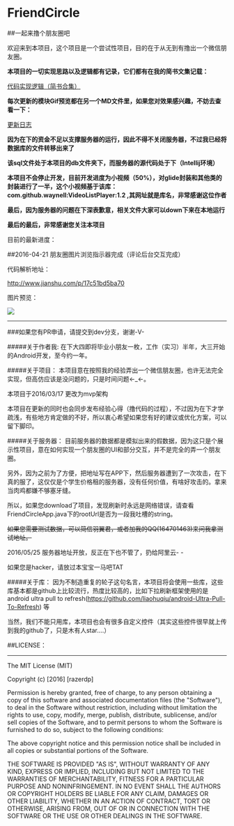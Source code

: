 # FriendCircle
##一起来撸个朋友圈吧

欢迎来到本项目，这个项目是一个尝试性项目，目的在于从无到有撸出一个微信朋友圈。</br>

**本项目的一切实现思路以及逻辑都有记录，它们都有在我的简书文集记载：**

[代码实现逻辑（简书合集）](http://www.jianshu.com/notebooks/3224048/latest)

**每次更新的模块Gif预览都在另一个MD文件里，如果您对效果感兴趣，不妨去查看一下：**

[更新日志](https://github.com/razerdp/FriendCircle/blob/main-dev/UPDATE_LOG.md)

**因为在下的资金不足以支撑服务器的运行，因此不得不关闭服务器，不过我已经将数据库的文件转移出来了**

**该sql文件处于本项目的db文件夹下，而服务器的源代码处于[](https://github.com/razerdp/MyServer)下（Intellij环境）**

**本项目不会停止开发，目前开发进度为小视频（50%），对glide封装和其他类的封装进行了一半，这个小视频基于该库：com.github.waynell:VideoListPlayer:1.2 ,其网址就是库名，非常感谢这位作者**

**最后，因为服务器的问题在下深表歉意，相关文件大家可以down下来在本地运行**

**最后的最后，非常感谢您关注本项目**


目前的最新进度：

##2016-04-21
朋友圈图片浏览指示器完成（评论后台交互完成）

代码解析地址：

http://www.jianshu.com/p/17c51bd5ba70

图片预览：

![](https://github.com/razerdp/FriendCirclePreview/blob/master/img/2016-04-21_dot_indicator.gif)

***

###如果您有PR申请，请提交到dev分支，谢谢-V-


#####关于作者我:
在下大四即将毕业小朋友一枚，工作（实习）半年，大三开始的Android开发，至今约一年。

#####关于项目：
本项目意在按照我的经验弄出一个微信朋友圈，也许无法完全实现，但高仿应该是没问题的，只是时间问题←_←。


本项目于2016/03/17 更改为mvp架构


本项目在更新的同时也会同步发布经验心得（撸代码的过程），不过因为在下才学疏浅，有些地方肯定做的不好，所以衷心希望如果您有好的建议或优化方案，可以留下脚印。

#####关于服务器：
目前服务器的数据都是模拟出来的假数据，因为这只是个展示性项目，意在如何实现一个朋友圈的UI和部分交互，并不是完全的弄一个朋友圈。

另外，因为之前为了方便，把地址写在APP下，然后服务器遭到了一次攻击，在下真的服了，这仅仅是个学生价格租的服务器，没有任何价值，有啥好攻击的。拿来当肉鸡都嫌不够塞牙缝。

所以，如果您download了项目，发现刷新时永远是网络错误，请查看FriendCircleApp.java下的rootUrl是否为一段我吐槽的string。

~~如果您需要测试数据，可以简信羽翼君，或者加我的QQ(164701463)来问我拿测试地址。~~

2016/05/25 服务器地址开放，反正在下也不管了，扔给阿里云- -

如果您是hacker，请放过本宝宝一马吧TAT

#####关于库：
因为不制造重复的轮子这句名言，本项目将会使用一些库，这些库基本都是github上比较流行，热度比较高的，比如下拉刷新框架使用的是android ultra pull to refresh(https://github.com/liaohuqiu/android-Ultra-Pull-To-Refresh) 等

当然，我们不能只用库，本项目也会有很多自定义控件（其实这些控件很早就上传到我的github了，只是木有人star....）

##LICENSE：
***
The MIT License (MIT)

Copyright (c) [2016] [razerdp]

Permission is hereby granted, free of charge, to any person obtaining a copy of this software and associated documentation files (the "Software"), to deal in the Software without restriction, including without limitation the rights to use, copy, modify, merge, publish, distribute, sublicense, and/or sell copies of the Software, and to permit persons to whom the Software is furnished to do so, subject to the following conditions:

The above copyright notice and this permission notice shall be included in all copies or substantial portions of the Software.

THE SOFTWARE IS PROVIDED "AS IS", WITHOUT WARRANTY OF ANY KIND, EXPRESS OR IMPLIED, INCLUDING BUT NOT LIMITED TO THE WARRANTIES OF MERCHANTABILITY, FITNESS FOR A PARTICULAR PURPOSE AND NONINFRINGEMENT. IN NO EVENT SHALL THE AUTHORS OR COPYRIGHT HOLDERS BE LIABLE FOR ANY CLAIM, DAMAGES OR OTHER LIABILITY, WHETHER IN AN ACTION OF CONTRACT, TORT OR OTHERWISE, ARISING FROM, OUT OF OR IN CONNECTION WITH THE SOFTWARE OR THE USE OR OTHER DEALINGS IN THE SOFTWARE.
